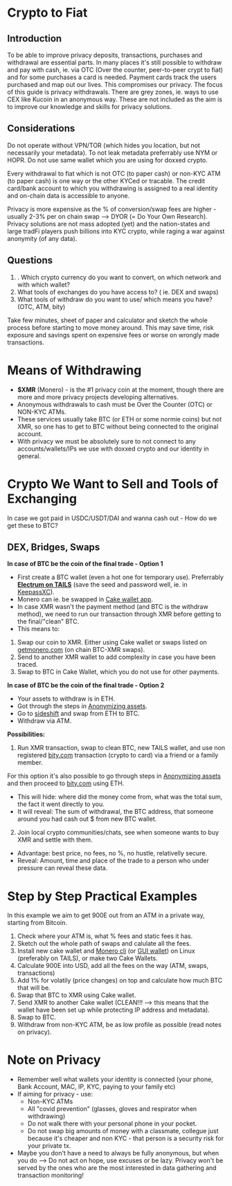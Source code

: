 # Crypto to Fiat

## Introduction

To be able to improve privacy deposits, transactions, purchases and withdrawal are essential parts. In many places it's still possible to withdraw and pay with cash, ie. via OTC (Over the counter, peer-to-peer crypt to fiat) and for some purchases a card is needed. Payment cards track the users purchased and map out our lives. This compromises our privacy. The focus of this guide is privacy withdrawals. There are grey zones, ie. ways to use CEX like Kucoin in an anonymous way. These are not included as the aim is to improve our knowledge and skills for privacy solutions.

## Considerations 

Do not operate without VPN/TOR (which hides you location, but not necessarily your metadata). To not leak metadata preferrably use NYM or HOPR. Do not use same wallet which you are using for doxxed crypto. 

Every withdrawal to fiat which is not OTC (to paper cash) or non-KYC ATM (to paper cash) is one way or the other KYCed or tracable. The credit card/bank account to which you withdrawing is assigned to a real identity and on-chain data is accessible to anyone.

Privacy is more expensive as the % of conversion/swap fees are higher - usually 2-3% per on chain swap --> DYOR (= Do Your Own Research). Privacy solutions are not mass adopted (yet) and the nation-states and large tradFi players push billions into KYC crypto, while raging a war against anonymity (of any data).

## Questions

1. . Which crypto currency do you want to convert, on which network and with which wallet?
3. What tools of exchanges do you have access to? ( ie. DEX and swaps)
4. What tools of withdraw do you want to use/ which means you have? (OTC, ATM, bity)

Take few minutes, sheet of paper and calculator and sketch the whole process before starting to move money around. This may save time, risk exposure and savings spent on expensive fees or worse on wrongly made transactions.

# Means of Withdrawing

- **$XMR** (Monero) - is the #1 privacy coin at the moment, though there are more and more privacy projects developing alternatives.
- Anonymous withdrawals to cash must be Over the Counter (OTC) or NON-KYC ATMs.
- These services usually take BTC (or ETH or some normie coins) but not XMR, so one has to get to BTC without being connected to the original account.
- With privacy we must be absolutely sure to not connect to any accounts/wallets/IPs we use with doxxed crypto and our identity in general.

# Crypto We Want to Sell and Tools of Exchanging

In case we got paid in USDC/USDT/DAI and wanna cash out - How do we get these to BTC?

## DEX, Bridges, Swaps

**In case of BTC be the coin of the final trade -  Option 1**

- First create a BTC wallet (even a hot one for temporary use). Preferrably [**Electrum on TAILS**](https://electrum.org/#home) (save the seed and password well, ie. in [KeepassXC](https://keepassxc.org/)).
- Monero can ie. be swapped in [Cake wallet app](https://cakewallet.com/).
- In case XMR wasn't the payment method (and BTC is the withdraw method), we need to run our transaction through XMR before getting to the final/"clean" BTC.
- This means to:
1. Swap our coin to XMR. Either using Cake wallet or swaps listed on [getmonero.com](getmonero.com) (on chain BTC-XMR swaps).
2. Send to another XMR wallet to add complexity in case you have been traced.
3. Swap to BTC in Cake Wallet, which you do not use for other payments.

**In case of BTC be the coin of the final trade -  Option 2**

- Your assets to withdraw is in ETH.
- Got through the steps in [Anonymizing assets]().
- Go to [sideshift](https://sideshift.ai/) and swap from ETH to BTC.
- Withdraw via ATM.

**Possibilities:**

1. Run XMR transaction, swap to clean BTC, new TAILS wallet, and use non registered [bity.com](bity.com) transaction (crypto to card) via a friend or a family member.

For this option it's also possible to go through steps in [Anonymizing assets]() and then proceed to [bity.com](bity.com) using ETH.

- This will hide: where did the money come from, what was the total sum, the fact it went directly to you.
- It will reveal: The sum of withdrawal, the BTC address, that someone around you had cash out $ from new BTC wallet.

2. Join local crypto communities/chats, see when someone wants to buy XMR and settle with them.
- Advantage: best price, no fees, no %, no hustle, relativelly secure.
- Reveal: Amount, time and place of the trade to a person who under pressure can reveal these data.

# Step by Step Practical Examples

In this example we aim to get 900E out from an ATM in a private way, starting from Bitcoin.

1. Check where your ATM is, what % fees and static fees it has.
2. Sketch out the whole path of swaps and calulate all the fees.
3. Install new cake wallet and [Monero cli](https://www.getmonero.org/downloads/#cli) (or [GUI wallet](https://www.getmonero.org/downloads/)) on Linux (preferably on TAILS), or make two Cake Wallets.
4. Calculate 900E into USD, add all the fees on the way (ATM, swaps, transactions)
5. Add 1% for volatily (price changes) on top and calculate how much BTC that will be.
6. Swap that BTC to XMR using Cake wallet.
7. Send XMR to another Cake wallet (CLEAN!!! --> this means that the wallet have been set up while protecting IP address and metadata).
8. Swap to BTC.
9. Withdraw from non-KYC ATM, be as low profile as possible (read notes on privacy).

# Note on Privacy

- Remember well what wallets your identity is connected (your phone, Bank Account, MAC, IP, KYC, paying to your family etc)
- If aiming for privacy - use:
  - Non-KYC ATMs
  - All "covid prevention" (glasses, gloves and respirator when withdrawing)
  - Do not walk there with your personal phone in your pocket.
  - Do not swap big amounts of money with a classmate, collegue just because it's cheaper and non KYC - that person is a security risk for your private tx.
- Maybe you don't have a need to always be fully anonymous, but when you do --> Do not act on hope, use excuses or be lazy. Privacy won't be served by the ones who are the most interested in data gathering and transaction monitoring!


